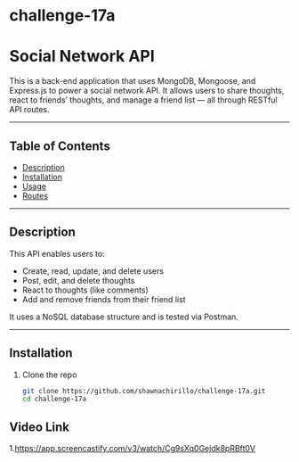 # challenge-17a
# Social Network API

This is a back-end application that uses MongoDB, Mongoose, and Express.js to power a social network API. It allows users to share thoughts, react to friends’ thoughts, and manage a friend list — all through RESTful API routes.

---

## Table of Contents

- [Description](#description)
- [Installation](#installation)
- [Usage](#usage)
- [Routes](#routes)

---

## Description

This API enables users to:

- Create, read, update, and delete users
- Post, edit, and delete thoughts
- React to thoughts (like comments)
- Add and remove friends from their friend list

It uses a NoSQL database structure and is tested via Postman.

---

##  Installation

1. Clone the repo  
   ```bash
   git clone https://github.com/shawnachirillo/challenge-17a.git
   cd challenge-17a

##  Video Link

1.https://app.screencastify.com/v3/watch/Cg9sXq0Gejdk8pRBft0V